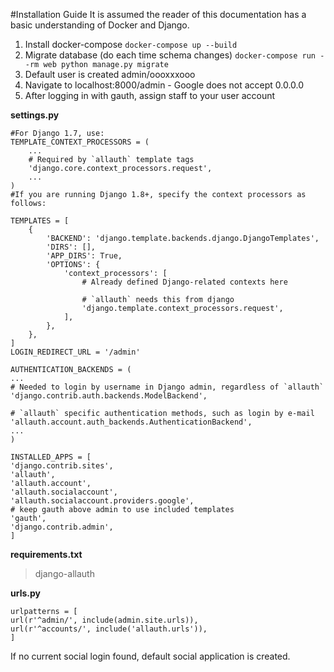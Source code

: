 #Installation Guide
It is assumed the reader of this documentation has a basic understanding of Docker and Django.

 1. Install docker-compose
	`docker-compose up --build`
 2. Migrate database (do each time schema changes)
	 `docker-compose run --rm web python manage.py migrate`
 3. Default user is created admin/oooxxxooo
 4. Navigate to localhost:8000/admin - Google does not accept 0.0.0.0
 5. After logging in with gauth, assign staff to your user account

**settings.py**

    #For Django 1.7, use:
    TEMPLATE_CONTEXT_PROCESSORS = (
        ...
        # Required by `allauth` template tags
        'django.core.context_processors.request',
        ...
    )
    #If you are running Django 1.8+, specify the context processors as follows:

    TEMPLATES = [
        {
            'BACKEND': 'django.template.backends.django.DjangoTemplates',
            'DIRS': [],
            'APP_DIRS': True,
            'OPTIONS': {
                'context_processors': [
                    # Already defined Django-related contexts here

                    # `allauth` needs this from django
                    'django.template.context_processors.request',
                ],
            },
        },
    ]
    LOGIN_REDIRECT_URL = '/admin'
    
	AUTHENTICATION_BACKENDS = (
    ...
    # Needed to login by username in Django admin, regardless of `allauth`
    'django.contrib.auth.backends.ModelBackend',

    # `allauth` specific authentication methods, such as login by e-mail
    'allauth.account.auth_backends.AuthenticationBackend',
    ...
	)

	INSTALLED_APPS = [
	'django.contrib.sites',
	'allauth',
    'allauth.account',
    'allauth.socialaccount',
    'allauth.socialaccount.providers.google',
    # keep gauth above admin to use included templates
    'gauth',
    'django.contrib.admin',
	]

**requirements.txt**
> django-allauth

**urls.py**

	urlpatterns = [
    url(r'^admin/', include(admin.site.urls)),
    url(r'^accounts/', include('allauth.urls')),
	]

If no current social login found, default social application is created.

